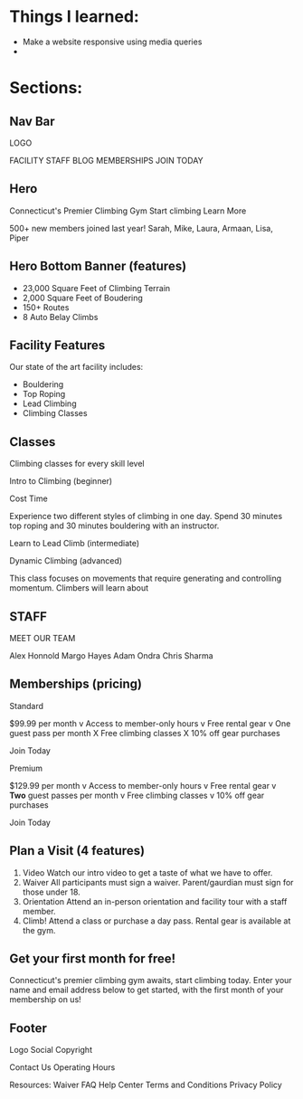 # Things I learned:

- Make a website responsive using media queries
- 





# Sections:

## Nav Bar

LOGO

FACILITY
STAFF
BLOG
MEMBERSHIPS
JOIN TODAY

## Hero

Connecticut's Premier Climbing Gym
Start climbing
Learn More

500+ new members joined last year!
Sarah, Mike, Laura, Armaan, Lisa, Piper

## Hero Bottom Banner (features)

- 23,000 Square Feet of Climbing Terrain
- 2,000 Square Feet of Boudering
- 150+ Routes
- 8 Auto Belay Climbs

## Facility Features

Our state of the art facility includes:

- Bouldering
- Top Roping
- Lead Climbing
- Climbing Classes

## Classes

Climbing classes for every skill level

Intro to Climbing (beginner)

Cost
Time


Experience two different styles of climbing in one day. Spend 30 minutes top roping and 30 minutes bouldering with an instructor.

Learn to Lead Climb (intermediate)

Dynamic Climbing (advanced)

This class focuses on movements that require generating and controlling momentum. Climbers will learn about

## STAFF

MEET OUR TEAM

Alex Honnold
Margo Hayes
Adam Ondra
Chris Sharma

## Memberships (pricing)

Standard

$99.99 per month
v Access to member-only hours
v Free rental gear
v One guest pass per month
X Free climbing classes
X 10% off gear purchases

Join Today

Premium

$129.99 per month
v Access to member-only hours
v Free rental gear
v <b>Two</b> guest passes per month
v Free climbing classes
v 10% off gear purchases

Join Today

## Plan a Visit (4 features)

1. Video
   Watch our intro video to get a taste of what we have to offer.
2. Waiver
   All participants must sign a waiver. Parent/gaurdian must sign for those under 18.
3. Orientation
   Attend an in-person orientation and facility tour with a staff member.
4. Climb!
   Attend a class or purchase a day pass. Rental gear is available at the gym.

## Get your first month for free!

Connecticut's premier climbing gym awaits, start climbing today. Enter your name and email address below to get started, with the first month of your membership on us!

## Footer

Logo
Social
Copyright

Contact Us
Operating Hours



Resources:
Waiver
FAQ
Help Center
Terms and Conditions
Privacy Policy